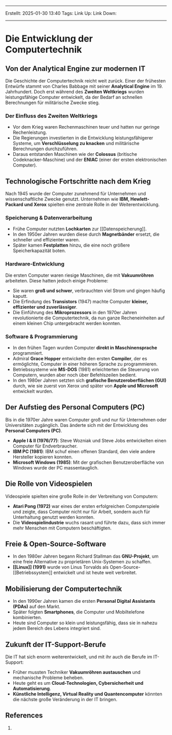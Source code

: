 
--- 
Erstellt: 2025-01-30    13:40 
Tags: 
Link Up: 
Link Down:

--- 
# **Die Entwicklung der Computertechnik**

## **Von der Analytical Engine zur modernen IT**

Die Geschichte der Computertechnik reicht weit zurück. Einer der frühesten Entwürfe stammt von Charles Babbage mit seiner **Analytical Engine** im 19. Jahrhundert. Doch erst während des **Zweiten Weltkriegs** wurden leistungsfähige Computer entwickelt, da der Bedarf an schnellen Berechnungen für militärische Zwecke stieg.

### **Der Einfluss des Zweiten Weltkriegs**
- Vor dem Krieg waren Rechenmaschinen teuer und hatten nur geringe Rechenleistung.
- Die Regierungen investierten in die Entwicklung leistungsfähigerer Systeme, um **Verschlüsselung zu knacken** und militärische Berechnungen durchzuführen.
- Daraus entstanden Maschinen wie der **Colossus** (britische Codeknacker-Maschine) und der **ENIAC** (einer der ersten elektronischen Computer).

## **Technologische Fortschritte nach dem Krieg**
Nach 1945 wurde der Computer zunehmend für Unternehmen und wissenschaftliche Zwecke genutzt. Unternehmen wie **IBM, Hewlett-Packard und Xerox** spielten eine zentrale Rolle in der Weiterentwicklung.

### **Speicherung & Datenverarbeitung**
- Frühe Computer nutzten **Lochkarten** zur [[Datenspeicherung]].
- In den 1950er Jahren wurden diese durch **Magnetbänder** ersetzt, die schneller und effizienter waren.
- Später kamen **Festplatten** hinzu, die eine noch größere Speicherkapazität boten.

### **Hardware-Entwicklung**
Die ersten Computer waren riesige Maschinen, die mit **Vakuumröhren** arbeiteten. Diese hatten jedoch einige Probleme:

- Sie waren **groß und schwer**, verbrauchten viel Strom und gingen häufig kaputt.
- Die Erfindung des **Transistors** (1947) machte Computer **kleiner, effizienter und zuverlässiger**.
- Die Einführung des **Mikroprozessors** in den 1970er Jahren revolutionierte die Computertechnik, da nun ganze Recheneinheiten auf einem kleinen Chip untergebracht werden konnten.

### **Software & Programmierung**
- In den frühen Tagen wurden Computer **direkt in Maschinensprache** programmiert.
- Admiral **Grace Hopper** entwickelte den ersten **Compiler**, der es ermöglichte, Computer in einer höheren Sprache zu programmieren.
- Betriebssysteme wie **MS-DOS** (1981) erleichterten die Steuerung von Computern, wurden aber noch über Befehlszeilen bedient.
- In den 1980er Jahren setzten sich **grafische Benutzeroberflächen (GUI)** durch, wie sie zuerst von Xerox und später von **Apple und Microsoft** entwickelt wurden.

## **Der Aufstieg des Personal Computers (PC)**
Bis in die 1970er Jahre waren Computer groß und nur für Unternehmen oder Universitäten zugänglich. Das änderte sich mit der Entwicklung des **Personal Computers (PC)**.
- **Apple I & II (1976/77)**: Steve Wozniak und Steve Jobs entwickelten einen Computer für Endverbraucher.
- **IBM PC (1981)**: IBM schuf einen offenen Standard, den viele andere Hersteller kopieren konnten.
- **Microsoft Windows (1985)**: Mit der grafischen Benutzeroberfläche von Windows wurde der PC massentauglich.

## **Die Rolle von Videospielen**
Videospiele spielten eine große Rolle in der Verbreitung von Computern:
- **Atari Pong (1972)** war eines der ersten erfolgreichen Computerspiele und zeigte, dass Computer nicht nur für Arbeit, sondern auch für Unterhaltung genutzt werden konnten.
- Die **Videospielindustrie** wuchs rasant und führte dazu, dass sich immer mehr Menschen mit Computern beschäftigten.

## **Freie & Open-Source-Software**
- In den 1980er Jahren begann Richard Stallman das **GNU-Projekt**, um eine freie Alternative zu proprietären Unix-Systemen zu schaffen.
- **[[Linux]] (1991)** wurde von Linus Torvalds als Open-Source-[[Betriebssystem]] entwickelt und ist heute weit verbreitet.

## **Mobilisierung der Computertechnik**
- In den 1990er Jahren kamen die ersten **Personal Digital Assistants (PDAs)** auf den Markt.
- Später folgten **Smartphones**, die Computer und Mobiltelefone kombinierten.
- Heute sind Computer so klein und leistungsfähig, dass sie in nahezu jedem Bereich des Lebens integriert sind.

## **Zukunft der IT-Support-Berufe**
Die IT hat sich enorm weiterentwickelt, und mit ihr auch die Berufe im IT-Support:
- Früher mussten Techniker **Vakuumröhren austauschen** und mechanische Probleme beheben.
- Heute geht es um **Cloud-Technologien, Cybersicherheit und Automatisierung**.
- **Künstliche Intelligenz, Virtual Reality und Quantencomputer** könnten die nächste große Veränderung in der IT bringen.

## References
1. 
